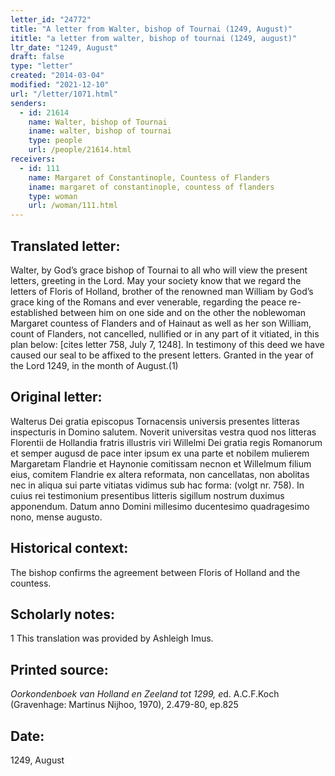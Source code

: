 ```yaml
---
letter_id: "24772"
title: "A letter from Walter, bishop of Tournai (1249, August)"
ititle: "a letter from walter, bishop of tournai (1249, august)"
ltr_date: "1249, August"
draft: false
type: "letter"
created: "2014-03-04"
modified: "2021-12-10"
url: "/letter/1071.html"
senders:
  - id: 21614
    name: Walter, bishop of Tournai
    iname: walter, bishop of tournai
    type: people
    url: /people/21614.html
receivers:
  - id: 111
    name: Margaret of Constantinople, Countess of Flanders
    iname: margaret of constantinople, countess of flanders
    type: woman
    url: /woman/111.html
---
```

<h2> Translated letter:</h2>Walter, by God’s grace bishop of Tournai to all who will view the present letters, greeting in the Lord.
	May your society know that we regard the letters of Floris of Holland, brother of the renowned man William by God’s grace king of the Romans and ever venerable, regarding the peace re-established between him on one side and on the other the noblewoman Margaret countess of Flanders and of Hainaut as well as her son William, count of Flanders, not cancelled, nullified or in any part of it vitiated, in this plan below:
[cites letter 758, July 7, 1248].
	In testimony of this deed we have caused our seal to be affixed to the present letters.
	Granted in the year of the Lord 1249, in the month of August.(1)
<h2 class="mt-4"> Original letter:</h2>Walterus Dei gratia episcopus Tornacensis universis presentes litteras inspecturis in Domino salutem.
Noverit universitas vestra quod nos litteras Florentii de Hollandia fratris illustris viri Willelmi Dei gratia regis Romanorum et semper augusd de pace inter ipsum ex una parte et nobilem mulierem Margaretam Flandrie et Haynonie comitissam necnon et Willelmum filium eius, comitem Flandrie ex altera reformata, non cancellatas, non abolitas nec in aliqua sui parte vitiatas vidimus sub hac forma: (volgt nr. 758).
In cuius rei testimonium presentibus litteris sigillum nostrum duximus apponendum. Datum anno Domini millesimo ducentesimo quadragesimo nono, mense augusto.
<h2 class="mt-4"> Historical context:</h2>The bishop confirms the agreement between Floris of Holland and the countess.
<h2 class="mt-4"> Scholarly notes:</h2>1 This translation was provided by Ashleigh Imus.
<h2 class="mt-4"> Printed source:</h2><p><em>Oorkondenboek van Holland en Zeeland tot 1299, e</em>d. A.C.F.Koch (Gravenhage: Martinus Nijhoo, 1970), 2.479-80, ep.825</p><h2 class="mt-4"> Date:</h2>1249, August